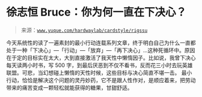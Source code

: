 # 徐志恒 Bruce：你为何一直在下决心？

> 来源：[`www.yuque.com/hardwaylab/cardstyle/rigssu`](https://www.yuque.com/hardwaylab/cardstyle/rigssu)

<ne-p id="a38ab64cb34ba1822edae3a52c3636e0_p_1" data-lake-id="a38ab64cb34ba1822edae3a52c3636e0_p_1"><ne-text id="ueef2cc42">今天系统性的读了一遍素封的最小行动连载系列文章，终于明白自己为什么一直都处于一种「下决心」—「行动」—「放弃」—「再下决心」...这种死循环中。原因在于定的目标实在太大，大到直接激活了我天性中懒惰因子。比如说，我曾下决心每天读两小时书，写 500 字，到最后厌恶到不仅不看书，反而花三小时去玩英雄联盟。可悲，当幻想碰上懒惰的天性时候，这些目标与决心简直不堪一击。</ne-text></ne-p> <ne-p id="be78d36e74d544b51e501d3f5e69026b_p_3" data-lake-id="be78d36e74d544b51e501d3f5e69026b_p_3"><ne-text id="u79523b78">最小行动，恰恰是解决这个问题的灵丹妙药，它不是跟人性作对，是顺应着来，把劳动带来的痛苦变成一颗轻松就能获得的糖果，甘甜舒适。</ne-text></ne-p>